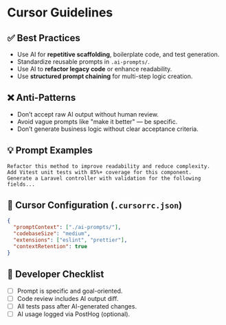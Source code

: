 # Cursor Guidelines

## ✅ Best Practices

- Use AI for **repetitive scaffolding**, boilerplate code, and test generation.
- Standardize reusable prompts in `.ai-prompts/`.
- Use AI to **refactor legacy code** or enhance readability.
- Use **structured prompt chaining** for multi-step logic creation.

## ❌ Anti-Patterns

- Don’t accept raw AI output without human review.
- Avoid vague prompts like "make it better" — be specific.
- Don’t generate business logic without clear acceptance criteria.

## 💡 Prompt Examples

```
Refactor this method to improve readability and reduce complexity.
Add Vitest unit tests with 85%+ coverage for this component.
Generate a Laravel controller with validation for the following fields...
```

## 📂 Cursor Configuration (`.cursorrc.json`)

```json
{
  "promptContext": ["./ai-prompts/"],
  "codebaseSize": "medium",
  "extensions": ["eslint", "prettier"],
  "contextRetention": true
}
```

## 📌 Developer Checklist

- [ ] Prompt is specific and goal-oriented.
- [ ] Code review includes AI output diff.
- [ ] All tests pass after AI-generated changes.
- [ ] AI usage logged via PostHog (optional).
